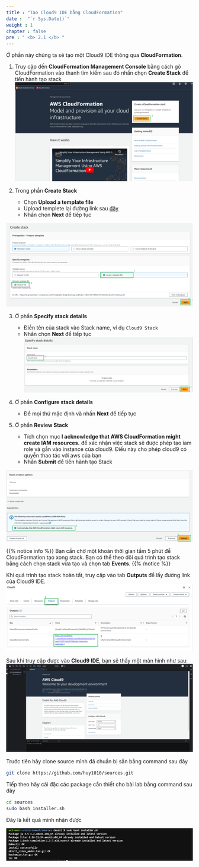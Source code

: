 ```yaml
---
title : "Tạo Cloud9 IDE bằng CloudFormation"
date :  "`r Sys.Date()`" 
weight : 1 
chapter : false
pre : " <b> 2.1 </b> "
---
```

Ở phần này chúng ta sẽ tạo một Cloud9 IDE thông qua **CloudFormation**.

1. Truy cập đến **CloudFormation Management Console** bằng cách gõ CloudFormation vào thanh tìm kiếm sau đó nhấn chọn **Create Stack** để tiến hành tạo stack
![Prerequiste](/images/2-prerequiste/001.png)

2. Trong phần **Create Stack**
    - Chọn **Upload a template file**
    - Upload templete lại đường link sau [đây](https://raw.githubusercontent.com/huy1010/sources/main/cloudformation.yaml) 
    - Nhấn chọn **Next** để tiếp tục

  ![Prerequiste](/images/2-prerequiste/002.png)

3. Ở phần **Specify stack details**
    - Điền tên của stack vào Stack name, ví dụ ```Cloud9 Stack```
    - Nhấn chọn **Next** để tiếp tục
![Prerequiste](/images/2-prerequiste/003.png)

4. Ở phần **Configure stack details**
    - Để mọi thứ mặc định và nhấn **Next** để tiếp tục
  
5. Ở phần **Review Stack**
    - Tích chọn mục **I acknowledge that AWS CloudFormation might create IAM resources.** để xác nhận việc stack sẽ được phép tạo iam role và gắn vào instance của cloud9. Điều này cho phép cloud9 có quyền thao tác với aws của bạn
    - Nhấn **Submit** để tiến hành tạo Stack
     
![Prerequiste](/images/2-prerequiste/004.png)

{{% notice info %}}
Bạn cần chờ một khoản thời gian tầm 5 phút để CloudFormation tạo xong stack. Bạn có thể theo dõi quá trình tạo stack bằng cách chọn stack vừa tạo và chọn tab **Events**.
{{% /notice %}}

Khi quá trình tạo stack hoàn tất, truy cập vào tab **Outputs** để lấy đường link của Cloud9 IDE.
![Prerequiste](/images/2-prerequiste/005.png)

Sau khi truy cập được vào **Cloud9 IDE**, bạn sẽ thấy một màn hình như sau:
![Prerequiste](/images/2-prerequiste/006.png)

Trước tiên hãy clone source mình đã chuẩn bị sẳn bằng command sau đây
```bash
git clone https://github.com/huy1010/sources.git
```
Tiếp theo hãy cài đặc các package cần thiết cho bài lab bằng command sau đây
```bash
cd sources 
sudo bash installer.sh
```
Đây là kết quả mình nhận được

![Prerequiste](/images/2-prerequiste/007.png)